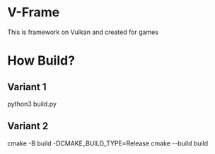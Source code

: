 # V-Frame
This is framework on Vulkan and created for games
# How Build?
## Variant 1
python3 build.py
## Variant 2
cmake -B build -DCMAKE_BUILD_TYPE=Release
cmake --build build
